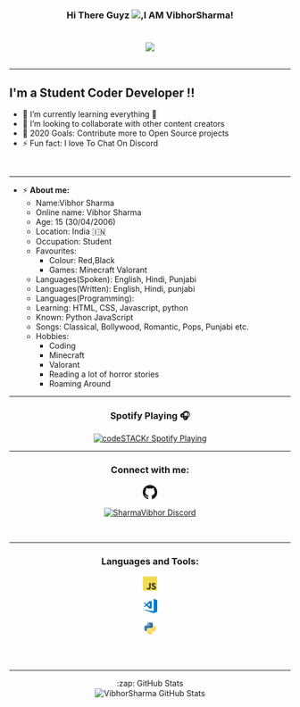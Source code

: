 <div align="center">
  
### Hi There Guyz <img src="https://media.giphy.com/media/hvRJCLFzcasrR4ia7z/giphy.gif" width="25px">,I AM VibhorSharma!

  
</div> 


</br>

<div align="center">

<img align="middle" src="https://discord.c99.nl/widget/theme-2/736917095211728951.png">

</div> 
  
<br>

------------------------------------------------------------------------------------------------------------------------------------------

## I'm a Student Coder Developer !!

- 🌱 I’m currently learning everything 🤣
- 👯 I’m looking to collaborate with other content creators
- 🥅 2020 Goals: Contribute more to Open Source projects
- ⚡ Fun fact: I love To Chat On Discord

<br />
  
 
  -------------------------------------------------------------------------------------------------------------------------------------------
  
  - ⚡ **About me:** 
    - Name:Vibhor Sharma
    - Online name: Vibhor Sharma
    - Age: 15 (30/04/2006)
    - Location: India  🇮🇳 
    - Occupation: Student
    - Favourites:
      - Colour: Red,Black
      - Games: Minecraft Valorant 
    - Languages(Spoken): English, Hindi, Punjabi
    - Languages(Written): English, Hindi, punjabi
    - Languages(Programming):
     - Learning: HTML, CSS, Javascript, python
     - Known: Python JavaScript
    - Songs: Classical, Bollywood, Romantic, Pops, Punjabi etc.
    - Hobbies:
      - Coding
      - Minecraft
      - Valorant
      - Reading a lot of horror stories
      - Roaming Around
  
  -----------------------------------------------------------------------------------------------------------------------------------------------------------------
  
<div align="center">
  
### Spotify Playing 🎧


[<img src="https://now-playing-codestackr.vercel.app/api/spotify-playing" alt="codeSTACKr Spotify Playing" width="350" />](https://open.spotify.com/user/r6i91ofx3w6x6yyxjwxy1hk1x)


--------------------------------------------------------------------------------------------------------------------------------------------------------------------------

### Connect with me:

[<img align="center" alt="GitHub" width="26px" src="https://raw.githubusercontent.com/github/explore/78df643247d429f6cc873026c0622819ad797942/topics/github/github.png" />][Github]
  
  
[<img align="center" alt="SharmaVibhor Discord" width="22px" src="https://img.icons8.com/dusk/50/000000/discord-logo.png" />][discord]

<br />

_____________________________________________________________________________________________________________________________________________________________
  
  
### Languages and Tools:

[<img align="center" alt="JavaScript" width="26px" src="https://raw.githubusercontent.com/devicons/devicon/master/icons/javascript/javascript-original.svg" />][js]
  
  
  
[<img align="center" alt="Visual Studio Code" width="26px" src="https://raw.githubusercontent.com/github/explore/80688e429a7d4ef2fca1e82350fe8e3517d3494d/topics/visual-studio-code/visual-studio-code.png" />][VSC]
  
  
  
[<img align="center" alt="Visual Studio Code" width="26px" src="https://raw.githubusercontent.com/devicons/devicon/master/icons/python/python-original.svg" />][Py]




<br />
<br />


  ---------------------------------------------------------------------------------------------------------------------------------------------------------------------------
  

   <summary>:zap: GitHub Stats</summary>

  <img align="center" alt="VibhorSharma GitHub Stats" src="https://github-readme-stats.vercel.app/api?username=VibhorSharma&theme=bear&include_all_commits=true&show_icons=true&count_private=true&show_owner=true" />


</div>

[discord]: https://discordapp.com/users/736917095211728951
[js]: https://developer.mozilla.org/en-US/docs/Web/JavaScript
[Github]: https://github.com/VibhorSharma199/VibhorSharma199
[VSC]: http://vsCodeHero.com
[Py]: https://python.org

